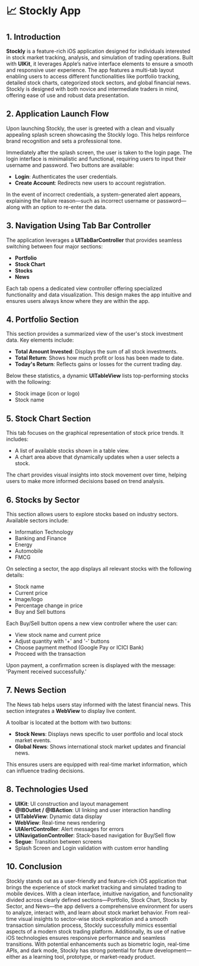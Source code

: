 # 📈 Stockly App

## 1. Introduction
**Stockly** is a feature-rich iOS application designed for individuals interested in stock market tracking, analysis, and simulation of trading operations. Built with **UIKit**, it leverages Apple’s native interface elements to ensure a smooth and responsive user experience. The app features a multi-tab layout enabling users to access different functionalities like portfolio tracking, detailed stock charts, categorized stock sectors, and global financial news. Stockly is designed with both novice and intermediate traders in mind, offering ease of use and robust data presentation.

## 2. Application Launch Flow
Upon launching Stockly, the user is greeted with a clean and visually appealing splash screen showcasing the Stockly logo. This helps reinforce brand recognition and sets a professional tone.

Immediately after the splash screen, the user is taken to the login page. The login interface is minimalistic and functional, requiring users to input their username and password. Two buttons are available:
- **Login**: Authenticates the user credentials.
- **Create Account**: Redirects new users to account registration.

In the event of incorrect credentials, a system-generated alert appears, explaining the failure reason—such as incorrect username or password—along with an option to re-enter the data.

## 3. Navigation Using Tab Bar Controller
The application leverages a **UITabBarController** that provides seamless switching between four major sections:
- **Portfolio**
- **Stock Chart**
- **Stocks**
- **News**

Each tab opens a dedicated view controller offering specialized functionality and data visualization. This design makes the app intuitive and ensures users always know where they are within the app.

## 4. Portfolio Section
This section provides a summarized view of the user's stock investment data. Key elements include:
- **Total Amount Invested**: Displays the sum of all stock investments.
- **Total Return**: Shows how much profit or loss has been made to date.
- **Today's Return**: Reflects gains or losses for the current trading day.

Below these statistics, a dynamic **UITableView** lists top-performing stocks with the following:
- Stock image (icon or logo)
- Stock name

## 5. Stock Chart Section
This tab focuses on the graphical representation of stock price trends. It includes:
- A list of available stocks shown in a table view.
- A chart area above that dynamically updates when a user selects a stock.

The chart provides visual insights into stock movement over time, helping users to make more informed decisions based on trend analysis.

## 6. Stocks by Sector
This section allows users to explore stocks based on industry sectors. Available sectors include:
- Information Technology
- Banking and Finance
- Energy
- Automobile
- FMCG

On selecting a sector, the app displays all relevant stocks with the following details:
- Stock name
- Current price
- Image/logo
- Percentage change in price
- Buy and Sell buttons

Each Buy/Sell button opens a new view controller where the user can:
- View stock name and current price
- Adjust quantity with '+' and '-' buttons
- Choose payment method (Google Pay or ICICI Bank)
- Proceed with the transaction

Upon payment, a confirmation screen is displayed with the message: 'Payment received successfully.'

## 7. News Section
The News tab helps users stay informed with the latest financial news. This section integrates a **WebView** to display live content.

A toolbar is located at the bottom with two buttons:
- **Stock News**: Displays news specific to user portfolio and local stock market events.
- **Global News**: Shows international stock market updates and financial news.

This ensures users are equipped with real-time market information, which can influence trading decisions.

## 8. Technologies Used
- **UIKit**: UI construction and layout management
- **@IBOutlet / @IBAction**: UI linking and user interaction handling
- **UITableView**: Dynamic data display
- **WebView**: Real-time news rendering
- **UIAlertController**: Alert messages for errors
- **UINavigationController**: Stack-based navigation for Buy/Sell flow
- **Segue**: Transition between screens
- Splash Screen and Login validation with custom error handling

## 10. Conclusion
Stockly stands out as a user-friendly and feature-rich iOS application that brings the experience of stock market tracking and simulated trading to mobile devices. With a clean interface, intuitive navigation, and functionality divided across clearly defined sections—Portfolio, Stock Chart, Stocks by Sector, and News—the app delivers a comprehensive environment for users to analyze, interact with, and learn about stock market behavior. From real-time visual insights to sector-wise stock exploration and a smooth transaction simulation process, Stockly successfully mimics essential aspects of a modern stock trading platform. Additionally, its use of native iOS technologies ensures responsive performance and seamless transitions. With potential enhancements such as biometric login, real-time APIs, and dark mode, Stockly has strong potential for future development—either as a learning tool, prototype, or market-ready product.
